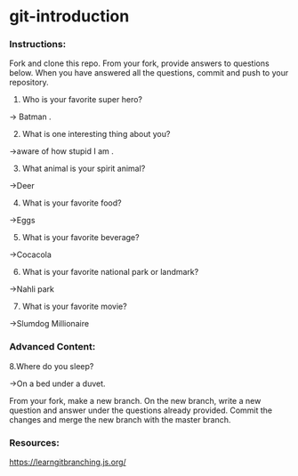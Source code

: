 # git-introduction

### Instructions:

Fork and clone this repo.
From your fork, provide answers to questions below.
When you have answered all the questions, commit and push to your repository.

1. Who is your favorite super hero?

-> Batman .


2. What is one interesting thing about you?

->aware of how stupid I am .


3. What animal is your spirit animal?

->Deer

4. What is your favorite food?

->Eggs

5. What is your favorite beverage?

->Cocacola

6. What is your favorite national park or landmark?

->Nahli park

7. What is your favorite movie?

->Slumdog Millionaire

### Advanced Content:

8.Where do you sleep? 

->On a bed under a duvet.

From your fork, make a new branch.
On the new branch, write a new question and answer under the questions already provided.
Commit the changes and merge the new branch with the master branch.

### Resources:

https://learngitbranching.js.org/

